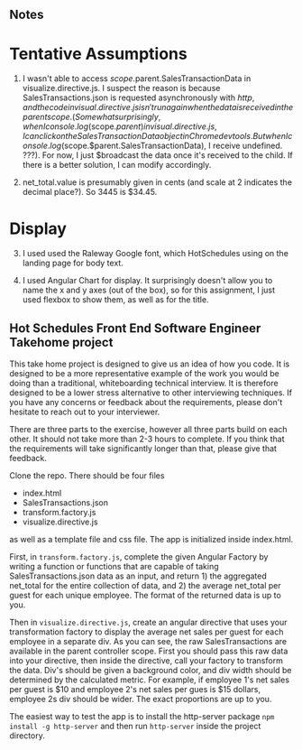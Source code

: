 ## Notes

# Tentative Assumptions
1. I wasn't able to access $scope.$parent.SalesTransactionData in visualize.directive.js. I suspect the reason is because SalesTransactions.json is requested asynchronously with $http, and the code in visual.directive.js isn't run again when the data is received in the parent scope. (Somewhat surprisingly, when I console.log($scope.$parent) in visual.directive.js, I can click on the SalesTransactionData object in Chrome dev tools. But when I console.log($scope.$parent.SalesTransactionData), I receive undefined. ???). For now, I just $broadcast the data once it's received to the child. If there is a better solution, I can modify accordingly.

2. net_total.value is presumably given in cents (and scale at 2 indicates the decimal place?). So 3445 is $34.45.

# Display

3. I used used the Raleway Google font, which HotSchedules using on the landing page for body text.

4. I used Angular Chart for display. It surprisingly doesn't allow you to name the x and y axes (out of the box), so for this assignment, I just used flexbox to show them, as well as for the title.  

## Hot Schedules Front End Software Engineer Takehome project

This take home project is designed to give us an idea of how you code. It is designed to be a more representative example of the work you would be doing than a traditional, whiteboarding technical interview. It is therefore designed to be a lower stress alternative to other interviewing techniques. If you have any concerns or feedback about the requirements, please don't hesitate to reach out to your interviewer.

There are three parts to the exercise, however all three parts build on each other. It should not take more than 2-3 hours to complete. If you think that the requirements will take significantly longer than that, please give that feedback.

Clone the repo. There should be four files

- index.html
- SalesTransactions.json
- transform.factory.js
- visualize.directive.js

as well as a template file and css file. The app is initialized inside index.html.

First, in `transform.factory.js`, complete the given Angular Factory by writing a function or functions that are capable of taking SalesTransactions.json data as an input, and return 1) the aggregated net_total for the entire collection of data, and 2) the average net_total per guest for each unique employee. The format of the returned data is up to you.

Then in `visualize.directive.js`, create an angular directive that uses your transformation factory to display the average net sales per guest for each employee in a separate div. As you can see, the raw SalesTransactions are available in the parent controller scope. First you should pass this raw data into your directive, then inside the directive, call your factory to transform the data. Div's should be given a background color, and div width should be determined by the calculated metric. For example, if employee 1's net sales per guest is $10 and employee 2's net sales per gues is $15 dollars, employee 2s div should be wider. The exact proportions are up to you.

The easiest way to test the app is to install the http-server package `npm install -g http-server` and then run `http-server` inside the project directory.
